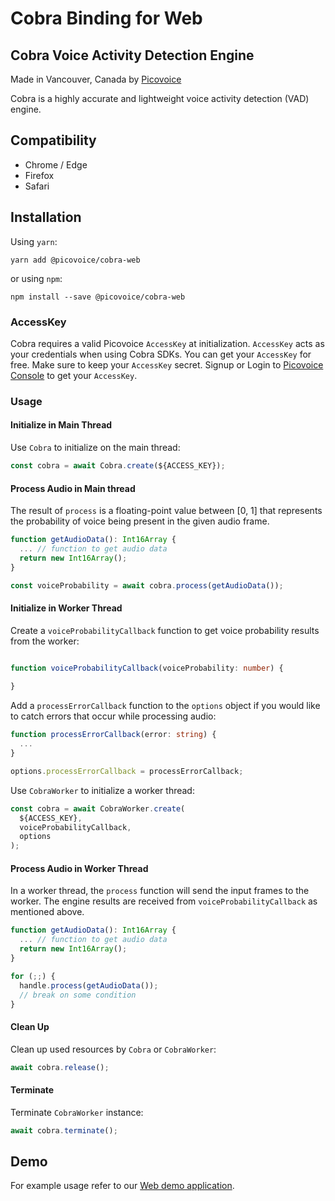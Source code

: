 # Cobra Binding for Web

## Cobra Voice Activity Detection Engine

Made in Vancouver, Canada by [Picovoice](https://picovoice.ai)

Cobra is a highly accurate and lightweight voice activity detection (VAD) engine.

## Compatibility

- Chrome / Edge
- Firefox
- Safari

## Installation

Using `yarn`:

```console
yarn add @picovoice/cobra-web
```

or using `npm`:

```console
npm install --save @picovoice/cobra-web
```

### AccessKey

Cobra requires a valid Picovoice `AccessKey` at initialization. `AccessKey` acts as your credentials when using Cobra SDKs.
You can get your `AccessKey` for free. Make sure to keep your `AccessKey` secret.
Signup or Login to [Picovoice Console](https://console.picovoice.ai/) to get your `AccessKey`.

### Usage

#### Initialize in Main Thread

Use `Cobra` to initialize on the main thread:

```typescript
const cobra = await Cobra.create(${ACCESS_KEY});
```

#### Process Audio in Main thread

The result of `process` is a floating-point value between [0, 1] that represents the
probability of voice being present in the given audio frame.

```typescript
function getAudioData(): Int16Array {
  ... // function to get audio data
  return new Int16Array();
}

const voiceProbability = await cobra.process(getAudioData());
```

#### Initialize in Worker Thread

Create a `voiceProbabilityCallback` function to get voice probability results
from the worker:

```typescript

function voiceProbabilityCallback(voiceProbability: number) {
  
}
```

Add a `processErrorCallback` function to the `options` object if you would like
to catch errors that occur while processing audio:

```typescript
function processErrorCallback(error: string) {
  ...
}

options.processErrorCallback = processErrorCallback;
```

Use `CobraWorker` to initialize a worker thread:

```typescript
const cobra = await CobraWorker.create(
  ${ACCESS_KEY},
  voiceProbabilityCallback,
  options
);
```

#### Process Audio in Worker Thread

In a worker thread, the `process` function will send the input frames to the worker.
The engine results are received from `voiceProbabilityCallback` as mentioned above.

```typescript
function getAudioData(): Int16Array {
  ... // function to get audio data
  return new Int16Array();
}

for (;;) {
  handle.process(getAudioData());
  // break on some condition
}
```

#### Clean Up

Clean up used resources by `Cobra` or `CobraWorker`:

```typescript
await cobra.release();
```

#### Terminate

Terminate `CobraWorker` instance:

```typescript
await cobra.terminate();
```

## Demo

For example usage refer to our [Web demo application](https://github.com/Picovoice/cobra/tree/master/demo/web).
